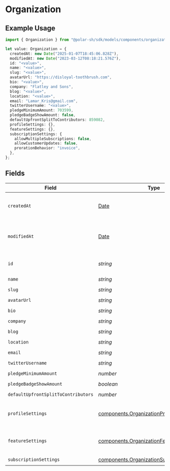 # Organization

## Example Usage

```typescript
import { Organization } from "@polar-sh/sdk/models/components/organization.js";

let value: Organization = {
  createdAt: new Date("2025-01-07T18:45:06.828Z"),
  modifiedAt: new Date("2023-03-12T08:18:21.576Z"),
  id: "<value>",
  name: "<value>",
  slug: "<value>",
  avatarUrl: "https://disloyal-toothbrush.com",
  bio: "<value>",
  company: "Flatley and Sons",
  blog: "<value>",
  location: "<value>",
  email: "Lamar_Kris@gmail.com",
  twitterUsername: "<value>",
  pledgeMinimumAmount: 703599,
  pledgeBadgeShowAmount: false,
  defaultUpfrontSplitToContributors: 859082,
  profileSettings: {},
  featureSettings: {},
  subscriptionSettings: {
    allowMultipleSubscriptions: false,
    allowCustomerUpdates: false,
    prorationBehavior: "invoice",
  },
};
```

## Fields

| Field                                                                                                      | Type                                                                                                       | Required                                                                                                   | Description                                                                                                |
| ---------------------------------------------------------------------------------------------------------- | ---------------------------------------------------------------------------------------------------------- | ---------------------------------------------------------------------------------------------------------- | ---------------------------------------------------------------------------------------------------------- |
| `createdAt`                                                                                                | [Date](https://developer.mozilla.org/en-US/docs/Web/JavaScript/Reference/Global_Objects/Date)              | :heavy_check_mark:                                                                                         | Creation timestamp of the object.                                                                          |
| `modifiedAt`                                                                                               | [Date](https://developer.mozilla.org/en-US/docs/Web/JavaScript/Reference/Global_Objects/Date)              | :heavy_check_mark:                                                                                         | Last modification timestamp of the object.                                                                 |
| `id`                                                                                                       | *string*                                                                                                   | :heavy_check_mark:                                                                                         | The organization ID.                                                                                       |
| `name`                                                                                                     | *string*                                                                                                   | :heavy_check_mark:                                                                                         | N/A                                                                                                        |
| `slug`                                                                                                     | *string*                                                                                                   | :heavy_check_mark:                                                                                         | N/A                                                                                                        |
| `avatarUrl`                                                                                                | *string*                                                                                                   | :heavy_check_mark:                                                                                         | N/A                                                                                                        |
| `bio`                                                                                                      | *string*                                                                                                   | :heavy_check_mark:                                                                                         | N/A                                                                                                        |
| `company`                                                                                                  | *string*                                                                                                   | :heavy_check_mark:                                                                                         | N/A                                                                                                        |
| `blog`                                                                                                     | *string*                                                                                                   | :heavy_check_mark:                                                                                         | N/A                                                                                                        |
| `location`                                                                                                 | *string*                                                                                                   | :heavy_check_mark:                                                                                         | N/A                                                                                                        |
| `email`                                                                                                    | *string*                                                                                                   | :heavy_check_mark:                                                                                         | N/A                                                                                                        |
| `twitterUsername`                                                                                          | *string*                                                                                                   | :heavy_check_mark:                                                                                         | N/A                                                                                                        |
| `pledgeMinimumAmount`                                                                                      | *number*                                                                                                   | :heavy_check_mark:                                                                                         | N/A                                                                                                        |
| `pledgeBadgeShowAmount`                                                                                    | *boolean*                                                                                                  | :heavy_check_mark:                                                                                         | N/A                                                                                                        |
| `defaultUpfrontSplitToContributors`                                                                        | *number*                                                                                                   | :heavy_check_mark:                                                                                         | N/A                                                                                                        |
| `profileSettings`                                                                                          | [components.OrganizationProfileSettings](../../models/components/organizationprofilesettings.md)           | :heavy_check_mark:                                                                                         | Settings for the organization profile                                                                      |
| `featureSettings`                                                                                          | [components.OrganizationFeatureSettings](../../models/components/organizationfeaturesettings.md)           | :heavy_check_mark:                                                                                         | Settings for the organization features                                                                     |
| `subscriptionSettings`                                                                                     | [components.OrganizationSubscriptionSettings](../../models/components/organizationsubscriptionsettings.md) | :heavy_check_mark:                                                                                         | N/A                                                                                                        |